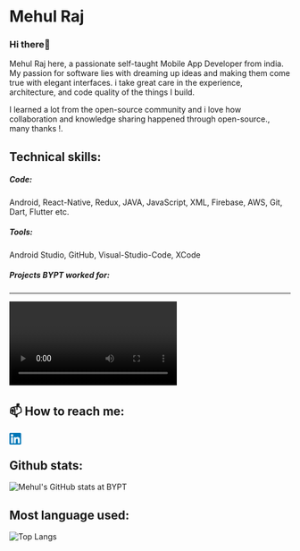 # Mehul Raj

### Hi there👋
Mehul Raj here, a passionate self-taught Mobile App Developer from india. My passion for software lies with dreaming up ideas and making them come true with elegant interfaces. i take great care in the experience, architecture, and code quality of the things I build.

I learned a lot from the open-source community and i love how collaboration and knowledge sharing happened through open-source., many thanks !.

## Technical skills:

##### Code:
Android, React-Native,  Redux,  JAVA, JavaScript, XML, Firebase, AWS, Git, Dart, Flutter etc.

##### Tools:
Android Studio, GitHub, Visual-Studio-Code, XCode 


##### Projects BYPT worked for:
----
<div>
<video src='https://user-images.githubusercontent.com/103916464/205277970-77c0d7a7-e182-40ca-a13a-5bda97322df4.mp4' >
</div>




## 📫 How to reach me:
<div>
<a href='https://www.linkedin.com/in/mehul-raj-930b90259'><img align='left' src='https://raw.githubusercontent.com/Ketul-BYPT/Ketul-BYPT/main/images/linkedin.png' alt='icon | LinkedIn' width='21px'/></a>
</div>
<br/>

## Github stats:
  
![Mehul's GitHub stats at BYPT](https://github.com/MehulRajBYPTech/github-readme-stats)

## Most language used:

![Top Langs](https://github.com/MehulRajBYPTech/github-readme-stats)
<!--
*Ketul-BYPT/Ketul-BYPT* is a ✨ special ✨ repository because its `README.md` (this file) appears on your GitHub profile.

Here are some ideas to get you started:

- 🔭 I’m currently working on ...
- 🌱 I’m currently learning ...
- 👯 I’m looking to collaborate on ...
- 🤔 I’m looking for help with ...
- 💬 Ask me about ...
- 📫 How to reach me: ...
- 😄 Pronouns: ...
- ⚡ Fun fact: ...
-->
